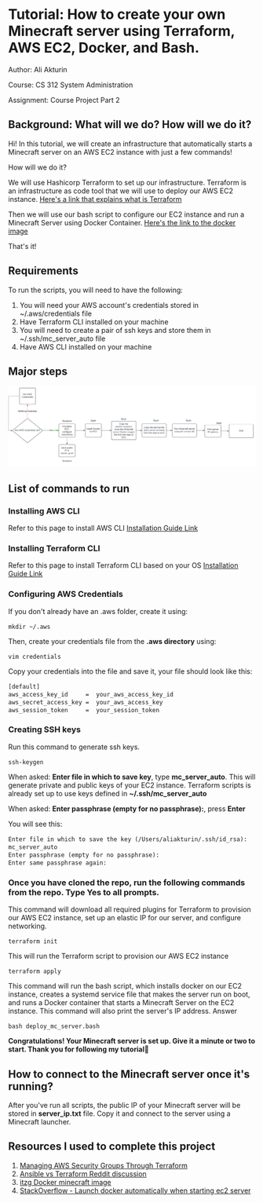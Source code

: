 # Tutorial: How to create your own Minecraft server using Terraform, AWS EC2, Docker, and Bash.
Author: Ali Akturin

Course: CS 312 System Administration

Assignment: Course Project Part 2

## Background: What will we do? How will we do it?
Hi! In this tutorial, we will create an infrastructure that automatically starts a Minecraft server on an AWS EC2 instance with just a few commands! 

How will we do it?

We will use Hashicorp Terraform to set up our infrastructure. Terraform is an infrastructure as code tool that we will use to deploy our AWS EC2 instance. [Here's a link that explains what is Terraform](https://developer.hashicorp.com/terraform/intro)

Then we will use our bash script to configure our EC2 instance and run a Minecraft Server using Docker Container. [Here's the link to the docker image](https://hub.docker.com/r/itzg/minecraft-server)

That's it!
## Requirements
To run the scripts, you will need to have the following:
1. You will need your AWS account's credentials stored in ~/.aws/credentials file
2. Have Terraform CLI installed on your machine
3. You will need to create a pair of ssh keys and store them in ~/.ssh/mc_server_auto file
4. Have AWS CLI installed on your machine

## Major steps

![Picture of teh major steps in the pipeline](project_diagram.svg)

## List of commands to run

### Installing AWS CLI
Refer to this page to install AWS CLI
[Installation Guide Link](https://docs.aws.amazon.com/cli/latest/userguide/getting-started-install.html)


### Installing Terraform CLI
Refer to this page to install Terraform CLI based on your OS
[Installation Guide Link](https://developer.hashicorp.com/terraform/tutorials/aws-get-started/install-cli)

### Configuring AWS Credentials

If you don't already have an .aws folder, create it using:
```
mkdir ~/.aws
```

Then, create your credentials file from the **.aws directory** using:

```
vim credentials
```

Copy your credentials into the file and save it, your file should look like this:

```
[default]
aws_access_key_id     =  your_aws_access_key_id
aws_secret_access_key =  your_aws_access_key
aws_session_token     =  your_session_token
```

### Creating SSH keys

Run this command to generate ssh keys.
```
ssh-keygen
```

When asked: **Enter file in which to save key**, type **mc_server_auto**. This will generate private and public keys of your EC2 instance. Terraform scripts is already set up to use keys defined in **~/.ssh/mc_server_auto**

When asked: **Enter passphrase (empty for no passphrase):**, press **Enter**

You will see this:
```
Enter file in which to save the key (/Users/aliakturin/.ssh/id_rsa): mc_server_auto
Enter passphrase (empty for no passphrase): 
Enter same passphrase again: 
```

### Once you have cloned the repo, run the following commands from the repo. Type Yes to all prompts.

This command will download all required plugins for Terraform to provision our AWS EC2 instance, set up an elastic IP for our server, and configure networking.
```
terraform init
```

This will run the Terraform script to provision our AWS EC2 instance
```
terraform apply
```

This command will run the bash script, which installs docker on our EC2 instance, creates a systemd service file that makes the server run on boot, and runs a Docker container that starts a Minecraft Server on the EC2 instance. This command will also print the server's IP address.
Answer
```
bash deploy_mc_server.bash    
```

**Congratulations! Your Minecraft server is set up. Give it a minute or two to start. Thank you for following my tutorial🦫**
## How to connect to the Minecraft server once it's running?
After you've run all scripts, the public IP of your Minecraft server will be stored in **server_ip.txt** file. Copy it and connect to the server using a Minecraft launcher.

## Resources I used to complete this project

1. [Managing AWS Security Groups Through Terraform](https://spacelift.io/blog/terraform-security-group)
2. [Ansible vs Terraform Reddit discussion](https://www.reddit.com/r/devops/comments/1b6hnqt/ansible_vs_terraform/)
3. [itzg Docker minecraft image](https://hub.docker.com/r/itzg/minecraft-server)
4. [StackOverflow - Launch docker automatically when starting ec2 server](https://stackoverflow.com/questions/63317771/launch-docker-automatically-when-starting-ec2-server)

